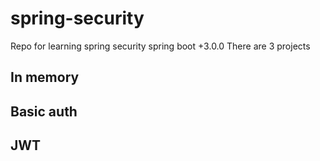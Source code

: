 # spring-security
Repo for learning spring security spring boot +3.0.0
There are 3 projects 
## In memory
## Basic auth
## JWT
